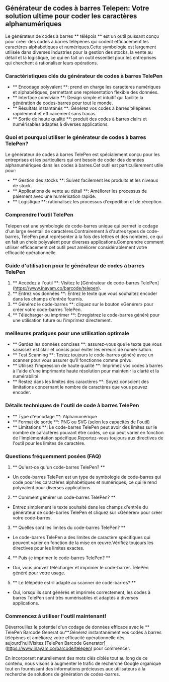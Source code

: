 ## Générateur de codes à barres Telepen: Votre solution ultime pour coder les caractères alphanumériques

Le générateur de codes à barres ** télépois ** est un outil puissant conçu pour créer des codes à barres télépènes qui codent efficacement les caractères alphabétiques et numériques.Cette symbologie est largement utilisée dans diverses industries pour la gestion des stocks, la vente au détail et la logistique, ce qui en fait un outil essentiel pour les entreprises qui cherchent à rationaliser leurs opérations.

### Caractéristiques clés du générateur de codes à barres TelePen
- ** Encodage polyvalent **: prend en charge les caractères numériques et alphabétiques, permettant une représentation flexible des données.
- ** Interface conviviale **: Design simple et intuitif qui facilite la génération de codes-barres pour tout le monde.
- ** Résultats instantanés **: Générez vos codes à barres télépènes rapidement et efficacement sans tracas.
- ** Sortie de haute qualité **: produit des codes à barres clairs et numérisables adaptés à diverses applications.

### Quoi et pourquoi utiliser le générateur de codes à barres TelePen?
Le générateur de codes à barres TelePen est spécialement conçu pour les entreprises et les particuliers qui ont besoin de coder des données alphanumériques dans les codes à barres.Cet outil est particulièrement utile pour:
- ** Gestion des stocks **: Suivez facilement les produits et les niveaux de stock.
- ** Applications de vente au détail **: Améliorer les processus de paiement avec une numérisation rapide.
- ** Logistique **: rationalisez les processus d'expédition et de réception.

### Comprendre l'outil TelePen
Telepen est une symbologie de code-barres unique qui permet le codage d'un large éventail de caractères.Contrairement à d'autres types de code-barres, TelePen peut représenter à la fois des lettres et des nombres, ce qui en fait un choix polyvalent pour diverses applications.Comprendre comment utiliser efficacement cet outil peut améliorer considérablement votre efficacité opérationnelle.

### Guide d'utilisation pour le générateur de codes à barres TelePen
1. ** Accédez à l'outil **: Visitez le [Générateur de code-barres TelePen] (https://www.inayam.co/barcode/telepen).
2. ** Entrez vos données **: Entrez le texte que vous souhaitez encoder dans les champs d'entrée fournis.
3. ** Générez le code-barres **: cliquez sur le bouton «Générer» pour créer votre code-barres TelePen.
4. ** Télécharger ou imprimer **: Enregistrez le code-barres généré pour une utilisation future ou l'imprimez directement.

### meilleures pratiques pour une utilisation optimale
- ** Gardez les données concises **: assurez-vous que le texte que vous saisissez est clair et concis pour éviter les erreurs de numérisation.
- ** Test Scanning **: Testez toujours le code-barres généré avec un scanner pour vous assurer qu'il fonctionne comme prévu.
- ** Utilisez l'impression de haute qualité **: Imprimez vos codes à barres à l'aide d'une imprimante haute résolution pour maintenir la clarté et la numérabilité.
- ** Restez dans les limites des caractères **: Soyez conscient des limitations concernant le nombre de caractères que vous pouvez encoder.

### Détails techniques de l'outil de code à barres TelePen
- ** Type d'encodage **: Alphanumérique
- ** Format de sortie **: PNG ou SVG (selon les capacités de l'outil)
- ** Limitations **: Le code-barres TelePen peut avoir des limites sur le nombre de caractères pouvant être codés, ce qui peut varier en fonction de l'implémentation spécifique.Reportez-vous toujours aux directives de l'outil pour les limites de caractère.

### Questions fréquemment posées (FAQ)

1. ** Qu'est-ce qu'un code-barres TelePen? **
- Un code-barres TelePen est un type de symbologie de code-barres qui code pour les caractères alphabétiques et numériques, ce qui le rend polyvalent pour diverses applications.

2. ** Comment générer un code-barres TelePen? **
- Entrez simplement le texte souhaité dans les champs d'entrée du générateur de code-barres TelePen et cliquez sur «Générer» pour créer votre code-barres.

3. ** Quelles sont les limites du code-barres TelePen? **
- Le code-barres TelePen a des limites de caractère spécifiques qui peuvent varier en fonction de la mise en œuvre.Vérifiez toujours les directives pour les limites exactes.

4. ** Puis-je imprimer le code-barres TelePen? **
- Oui, vous pouvez télécharger et imprimer le code-barres TelePen généré pour votre usage.

5. ** Le télépède est-il adapté au scanner de code-barres? **
- Oui, lorsqu'ils sont générés et imprimés correctement, les codes à barres TelePen sont très numérisables et adaptés à diverses applications.

### Commencez à utiliser l'outil maintenant!
Déverrouillez le potentiel d'un codage de données efficace avec le ** TelePen Barcode Generat ou**.Générez instantanément vos codes à barres télépènes et améliorez votre efficacité opérationnelle dès aujourd'hui!Visitez [TelePen Barcode Generator] (https://www.inayam.co/barcode/telepen) pour commencer.

En incorporant naturellement des mots clés ciblés tout au long de ce contenu, nous visons à augmenter le trafic de recherche Google organique tout en fournissant des informations précieuses aux utilisateurs à la recherche de solutions de génération de codes-barres.